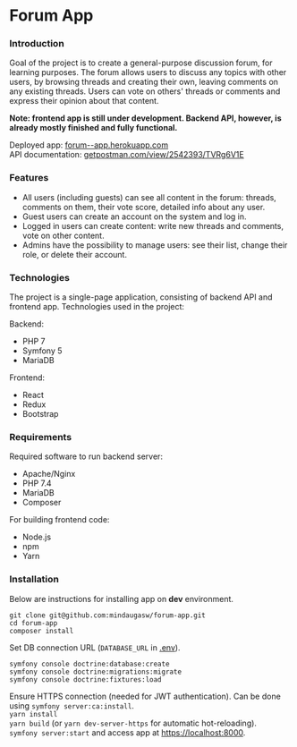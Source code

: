 # Forum App

### Introduction

Goal of the project is to create a general-purpose discussion forum, for learning purposes. The forum allows users to discuss any topics with other users, by browsing threads and creating their own, leaving comments on any existing threads. Users can vote on others' threads or comments and express their opinion about that content.

**Note: frontend app is still under development. Backend API, however, is already mostly finished and fully functional.**

Deployed app: [forum--app.herokuapp.com](https://forum--app.herokuapp.com/)  
API documentation: [getpostman.com/view/2542393/TVRg6V1E](https://documenter.getpostman.com/view/2542393/TVRg6V1E)


### Features
- All users (including guests) can see all content in the forum: threads, comments on them, their vote score, detailed info about any user.
- Guest users can create an account on the system and log in.
- Logged in users can create content: write new threads and comments, vote on other content.
- Admins have the possibility to manage users: see their list, change their role, or delete their account.

### Technologies
The project is a single-page application, consisting of backend API and frontend app. Technologies used in the project:

Backend: 
- PHP 7
- Symfony 5
- MariaDB

Frontend:
- React
- Redux
- Bootstrap

### Requirements
Required software to run backend server:
- Apache/Nginx
- PHP 7.4
- MariaDB
- Composer

For building frontend code:
- Node.js
- npm
- Yarn


### Installation
Below are instructions for installing app on **dev** environment.  

```
git clone git@github.com:mindaugasw/forum-app.git
cd forum-app
composer install
```

Set DB connection URL (`DATABASE_URL` in [.env](/.env)).

```
symfony console doctrine:database:create
symfony console doctrine:migrations:migrate
symfony console doctrine:fixtures:load
```

Ensure HTTPS connection (needed for JWT authentication). Can be done using `symfony server:ca:install`.  
`yarn install`  
`yarn build` (or `yarn dev-server-https` for automatic hot-reloading).  
`symfony server:start` and access app at [https://localhost:8000](https://localhost:8000/).

